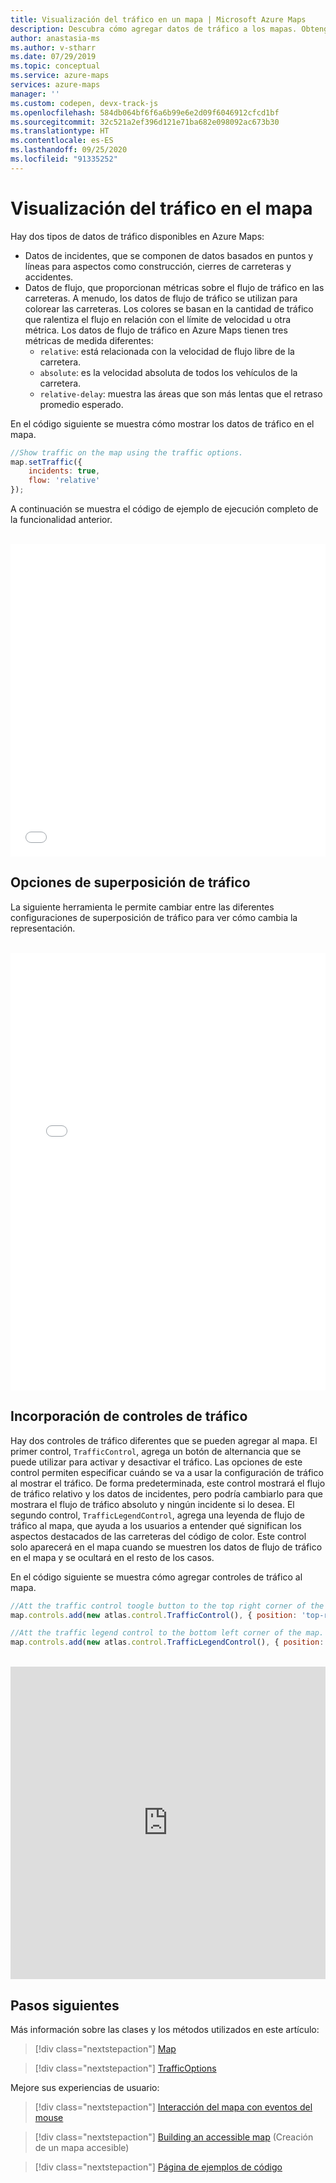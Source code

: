 ```yaml
---
title: Visualización del tráfico en un mapa | Microsoft Azure Maps
description: Descubra cómo agregar datos de tráfico a los mapas. Obtenga información sobre los datos de flujo y vea cómo usar el SDK web de Azure Maps para agregar datos de incidentes y datos de flujo a los mapas.
author: anastasia-ms
ms.author: v-stharr
ms.date: 07/29/2019
ms.topic: conceptual
ms.service: azure-maps
services: azure-maps
manager: ''
ms.custom: codepen, devx-track-js
ms.openlocfilehash: 584db064bf6f6a6b99e6e2d09f6046912cfcd1bf
ms.sourcegitcommit: 32c521a2ef396d121e71ba682e098092ac673b30
ms.translationtype: HT
ms.contentlocale: es-ES
ms.lasthandoff: 09/25/2020
ms.locfileid: "91335252"
---
```

# <a name="show-traffic-on-the-map"></a>Visualización del tráfico en el mapa

Hay dos tipos de datos de tráfico disponibles en Azure Maps:

- Datos de incidentes, que se componen de datos basados en puntos y líneas para aspectos como construcción, cierres de carreteras y accidentes.
- Datos de flujo, que proporcionan métricas sobre el flujo de tráfico en las carreteras. A menudo, los datos de flujo de tráfico se utilizan para colorear las carreteras. Los colores se basan en la cantidad de tráfico que ralentiza el flujo en relación con el límite de velocidad u otra métrica. Los datos de flujo de tráfico en Azure Maps tienen tres métricas de medida diferentes:
    - `relative`: está relacionada con la velocidad de flujo libre de la carretera.
    - `absolute`: es la velocidad absoluta de todos los vehículos de la carretera.
    - `relative-delay`: muestra las áreas que son más lentas que el retraso promedio esperado.

En el código siguiente se muestra cómo mostrar los datos de tráfico en el mapa.

```javascript
//Show traffic on the map using the traffic options.
map.setTraffic({
    incidents: true,
    flow: 'relative'
});
```

A continuación se muestra el código de ejemplo de ejecución completo de la funcionalidad anterior.

<br/>

<iframe height='500' scrolling='no' title='Visualización del tráfico en un mapa' src='//codepen.io/azuremaps/embed/WMLRPw/?height=500&theme-id=0&default-tab=js,result&embed-version=2&editable=true' frameborder='no' loading="lazy" allowtransparency='true' allowfullscreen='true' style='width: 100%;'>Consulte el fragmento de código (pen) <a href='https://codepen.io/azuremaps/pen/WMLRPw/'>Mostrar tráfico en un mapa</a> por Azure Maps (<a href='https://codepen.io/azuremaps'>@azuremaps</a>) en <a href='https://codepen.io'>CodePen</a>.
</iframe>

## <a name="traffic-overlay-options"></a>Opciones de superposición de tráfico

La siguiente herramienta le permite cambiar entre las diferentes configuraciones de superposición de tráfico para ver cómo cambia la representación. 

<br/>

<iframe height="700" style="width: 100%;" scrolling="no" title="Opciones de superposición de tráfico" src="//codepen.io/azuremaps/embed/RwbPqRY/?height=700&theme-id=0&default-tab=result" frameborder='no' loading="lazy" loading="lazy" allowtransparency="true" allowfullscreen="true">
Consulte el fragmento de código (pen) <a href='https://codepen.io/azuremaps/pen/RwbPqRY/'>Opciones de superposición de tráfico</a> de Azure Maps (<a href='https://codepen.io/azuremaps'>@azuremaps</a>) en <a href='https://codepen.io'>CodePen</a>.
</iframe>


## <a name="add-traffic-controls"></a>Incorporación de controles de tráfico

Hay dos controles de tráfico diferentes que se pueden agregar al mapa. El primer control, `TrafficControl`, agrega un botón de alternancia que se puede utilizar para activar y desactivar el tráfico. Las opciones de este control permiten especificar cuándo se va a usar la configuración de tráfico al mostrar el tráfico. De forma predeterminada, este control mostrará el flujo de tráfico relativo y los datos de incidentes, pero podría cambiarlo para que mostrara el flujo de tráfico absoluto y ningún incidente si lo desea. El segundo control, `TrafficLegendControl`, agrega una leyenda de flujo de tráfico al mapa, que ayuda a los usuarios a entender qué significan los aspectos destacados de las carreteras del código de color. Este control solo aparecerá en el mapa cuando se muestren los datos de flujo de tráfico en el mapa y se ocultará en el resto de los casos.

En el código siguiente se muestra cómo agregar controles de tráfico al mapa.

```JavaScript
//Att the traffic control toogle button to the top right corner of the map.
map.controls.add(new atlas.control.TrafficControl(), { position: 'top-right' });

//Att the traffic legend control to the bottom left corner of the map.
map.controls.add(new atlas.control.TrafficLegendControl(), { position: 'bottom-left' });
```

<br/>

<iframe height="500" style="width: 100%;" scrolling="no" title="Controles de tráfico" src="https://codepen.io/azuremaps/embed/ZEWaeLJ?height500&theme-id=0&default-tab=js,result&embed-version=2&editable=true" frameborder='no' loading="lazy" loading="lazy" allowtransparency="true" allowfullscreen="true">
Consulte el fragmento de código (pen) <a href='https://codepen.io/azuremaps/pen/ZEWaeLJ'>Controles de tráfico</a> de Azure Maps (<a href='https://codepen.io/azuremaps'>@azuremaps</a>) en <a href='https://codepen.io'>CodePen</a>.
</iframe>


## <a name="next-steps"></a>Pasos siguientes

Más información sobre las clases y los métodos utilizados en este artículo:

> [!div class="nextstepaction"]
> [Map](https://docs.microsoft.com/javascript/api/azure-maps-control/atlas.map)

> [!div class="nextstepaction"]
> [TrafficOptions](https://docs.microsoft.com/javascript/api/azure-maps-control/atlas.trafficoptions)

Mejore sus experiencias de usuario:

> [!div class="nextstepaction"]
> [Interacción del mapa con eventos del mouse](map-events.md)

> [!div class="nextstepaction"]
> [Building an accessible map](map-accessibility.md) (Creación de un mapa accesible)

> [!div class="nextstepaction"]
> [Página de ejemplos de código](https://aka.ms/AzureMapsSamples)
